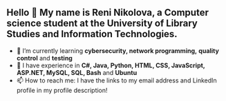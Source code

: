 ## Hello 👋 My name is Reni Nikolova, a Computer science student at the University of Library Studies and Information Technologies.
<!--
**reni-n11/reni-n11** is a ✨ _special_ ✨ repository because its `README.md` (this file) appears on your GitHub profile.

Here are some ideas to get you started:
-->

- 🌱 I’m currently learning **cybersecurity, network programming,** **quality control** and **testing**
- 🔭 I have experience in **C#, Java, Python, HTML, CSS, JavaScript, ASP.NET, MySQL, SQL, Bash** and **Ubuntu**
- 📫 How to reach me: I have the links to my email address and LinkedIn profile in my profile description!

